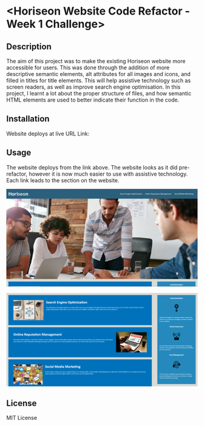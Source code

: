 # <Horiseon Website Code Refactor - Week 1 Challenge>

## Description

The aim of this project was to make the existing Horiseon website more accessible for users. This was done through the addition of more descriptive semantic elements, alt attributes for all images and icons, and filled in titles for title elements. This will help assistive technology such as screen readers, as well as improve search engine optimisation. In this project, I learnt a lot about the proper structure of files, and how semantic HTML elements are used to better indicate their function in the code. 

## Installation

Website deploys at live URL
Link: 

## Usage

The website deploys from the link above. The website looks as it did pre-refactor, however it is now much easier to use with assistive technology.
Each link leads to the section on the website. 

![ Picture of the first section of Horiseon website](starter/assets/images/horiseon1.PNG)

![ Picture of the second section of Horiseon website](starter/assets/images/horiseon2.PNG)

## License

MIT License

